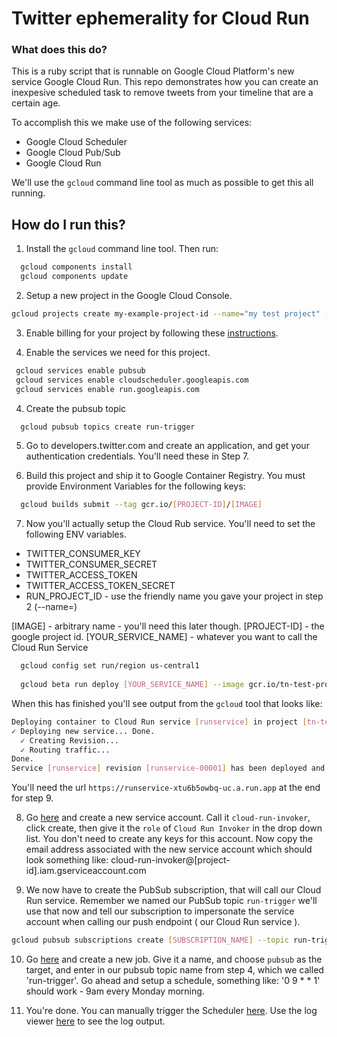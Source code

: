 # Twitter ephemerality for Cloud Run

### What does this do? 

This is a ruby script that is runnable on Google Cloud Platform's new service Google Cloud Run. This repo demonstrates how you can create an inexpesive scheduled task to remove tweets from your timeline that are a certain age. 

To accomplish this we make use of the following services: 

- Google Cloud Scheduler
- Google Cloud Pub/Sub
- Google Cloud Run

We'll use the `gcloud` command line tool as much as possible to get this all running. 

## How do I run this? 

1. Install the `gcloud` command line tool. Then run: 

```bash
  gcloud components install
  gcloud components update
```
2. Setup a new project in the Google Cloud Console. 

```bash
gcloud projects create my-example-project-id --name="my test project" --set-as-default
```
3. Enable billing for your project by following these [instructions](https://cloud.google.com/billing/docs/how-to/modify-project#enable_billing_for_a_new_project).

3. Enable the services we need for this project.
```bash
 gcloud services enable pubsub
 gcloud services enable cloudscheduler.googleapis.com
 gcloud services enable run.googleapis.com
```

4. Create the pubsub topic
```bash
  gcloud pubsub topics create run-trigger
```

5. Go to developers.twitter.com and create an application, and get your authentication credentials. You'll need these in Step 7.

6. Build this project and ship it to Google Container Registry. You must provide Environment Variables for the following keys: 
```bash
  gcloud builds submit --tag gcr.io/[PROJECT-ID]/[IMAGE]
```

7. Now you'll actually setup the Cloud Rub service. You'll need to set the following ENV variables.

- TWITTER_CONSUMER_KEY
- TWITTER_CONSUMER_SECRET
- TWITTER_ACCESS_TOKEN
- TWITTER_ACCESS_TOKEN_SECRET
- RUN_PROJECT_ID - use the friendly name you gave your project in step 2 (--name=)

[IMAGE] - arbitrary name - you'll need this later though.
[PROJECT-ID] - the google project id.
[YOUR_SERVICE_NAME] - whatever you want to call the Cloud Run Service

```bash
  gcloud config set run/region us-central1
  
  gcloud beta run deploy [YOUR_SERVICE_NAME] --image gcr.io/tn-test-project-99/runservice --update-env-vars RUN_PROJECT_ID=YOUR_PROJECT_ID,TWITTER_CONSUMER_KEY=VALUE1,TWITTER_CONSUMER_SECRET=VALUE2,TWITTER_ACCESS_TOKEN=VALUE3,TWITTER_ACCESS_TOKEN_SECRET=VALUE4 --quiet
```

When this has finished you'll see output from the `gcloud` tool that looks like: 

```bash
Deploying container to Cloud Run service [runservice] in project [tn-test-project-99] region [us-central1]
✓ Deploying new service... Done.                                                                                                                                                                                            
  ✓ Creating Revision...                                                                                                                                                                                                    
  ✓ Routing traffic...                                                                                                                                                                                                      
Done.                                                                                                                                                                                                                       
Service [runservice] revision [runservice-00001] has been deployed and is serving traffic at https://runservice-xtu6b5owbq-uc.a.run.app
```

You'll need the url `https://runservice-xtu6b5owbq-uc.a.run.app` at the end for step 9.

8. Go [here](https://console.cloud.google.com/iam-admin/serviceaccounts) and create a new service account. Call it `cloud-run-invoker`, click create, then give it the `role` of `Cloud Run Invoker` in the drop down list. You don't need to create any keys for this account. Now copy the email address associated with the new service account which should look something like: cloud-run-invoker@[project-id].iam.gserviceaccount.com	

9. We now have to create the PubSub subscription, that will call our Cloud Run service. Remember we named our PubSub topic `run-trigger` we'll use that now and tell our subscription to impersonate the service account when calling our push endpoint ( our Cloud Run service ). 

```bash
gcloud pubsub subscriptions create [SUBSCRIPTION_NAME] --topic run-trigger --topic-project=[PROJECT-ID] --ack-deadline=20 --push-endpoint=[URL_FROM_LAST_STEP] --impersonate-service-account=[SERVICE-ACCOUNT-EMAIL]
```

10. Go [here](https://console.cloud.google.com/cloudscheduler) and create a new job. Give it a name, and choose `pubsub` as the target, and enter in our pubsub topic name from step 4, which we called 'run-trigger'. Go ahead and setup a schedule, something like: '0 9 * * 1' should work - 9am every Monday morning.

11. You're done. You can manually trigger the Scheduler [here](https://console.cloud.google.com/cloudscheduler). Use the log viewer [here](https://console.cloud.google.com/logs/viewer) to see the log output. 

